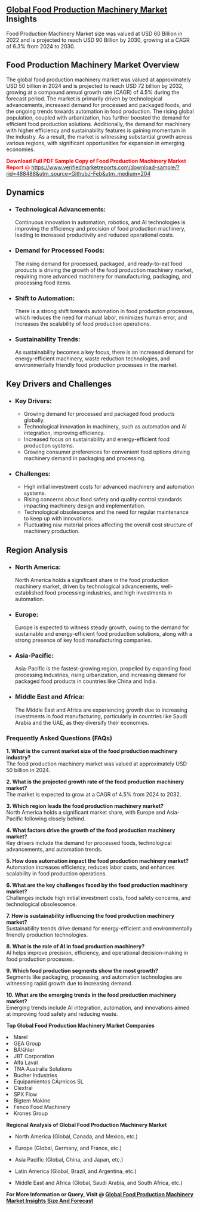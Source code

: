 <h2><a href="https://www.verifiedmarketreports.com/download-sample/?rid=488488&amp;utm_source=GithubJ&amp;utm_medium=204" target="_blank">Global Food Production Machinery Market</a> Insights</h2><p>Food Production Machinery Market size was valued at USD 60 Billion in 2022 and is projected to reach USD 90 Billion by 2030, growing at a CAGR of 6.3% from 2024 to 2030.</p><p> <h2>Food Production Machinery Market Overview</h2> <p>The global food production machinery market was valued at approximately USD 50 billion in 2024 and is projected to reach USD 72 billion by 2032, growing at a compound annual growth rate (CAGR) of 4.5% during the forecast period. The market is primarily driven by technological advancements, increased demand for processed and packaged foods, and the ongoing trends towards automation in food production. The rising global population, coupled with urbanization, has further boosted the demand for efficient food production solutions. Additionally, the demand for machinery with higher efficiency and sustainability features is gaining momentum in the industry. As a result, the market is witnessing substantial growth across various regions, with significant opportunities for expansion in emerging economies. <p><span class=""><span style="color: #ff0000;"><strong>Download Full PDF Sample Copy of Food Production Machinery Market Report</strong> @ </span><a href="https://www.verifiedmarketreports.com/download-sample/?rid=488488&amp;utm_source=GithubJ-Feb&amp;utm_medium=204" target="_blank">https://www.verifiedmarketreports.com/download-sample/?rid=488488&amp;utm_source=GithubJ-Feb&amp;utm_medium=204</a></span></p></p> <h2>Dynamics</h2> <ul> <li><h3>Technological Advancements:</h3> Continuous innovation in automation, robotics, and AI technologies is improving the efficiency and precision of food production machinery, leading to increased productivity and reduced operational costs.</li> <li><h3>Demand for Processed Foods:</h3> The rising demand for processed, packaged, and ready-to-eat food products is driving the growth of the food production machinery market, requiring more advanced machinery for manufacturing, packaging, and processing food items.</li> <li><h3>Shift to Automation:</h3> There is a strong shift towards automation in food production processes, which reduces the need for manual labor, minimizes human error, and increases the scalability of food production operations.</li> <li><h3>Sustainability Trends:</h3> As sustainability becomes a key focus, there is an increased demand for energy-efficient machinery, waste reduction technologies, and environmentally friendly food production processes in the market.</li> </ul> <h2>Key Drivers and Challenges</h2> <ul> <li><h3>Key Drivers:</h3> <ul> <li>Growing demand for processed and packaged food products globally.</li> <li>Technological innovation in machinery, such as automation and AI integration, improving efficiency.</li> <li>Increased focus on sustainability and energy-efficient food production systems.</li> <li>Growing consumer preferences for convenient food options driving machinery demand in packaging and processing.</li> </ul> </li> <li><h3>Challenges:</h3> <ul> <li>High initial investment costs for advanced machinery and automation systems.</li> <li>Rising concerns about food safety and quality control standards impacting machinery design and implementation.</li> <li>Technological obsolescence and the need for regular maintenance to keep up with innovations.</li> <li>Fluctuating raw material prices affecting the overall cost structure of machinery production.</li> </ul> </li> </ul> <h2>Region Analysis</h2> <ul> <li><h3>North America:</h3> North America holds a significant share in the food production machinery market, driven by technological advancements, well-established food processing industries, and high investments in automation.</li> <li><h3>Europe:</h3> Europe is expected to witness steady growth, owing to the demand for sustainable and energy-efficient food production solutions, along with a strong presence of key food manufacturing companies.</li> <li><h3>Asia-Pacific:</h3> Asia-Pacific is the fastest-growing region, propelled by expanding food processing industries, rising urbanization, and increasing demand for packaged food products in countries like China and India.</li> <li><h3>Middle East and Africa:</h3> The Middle East and Africa are experiencing growth due to increasing investments in food manufacturing, particularly in countries like Saudi Arabia and the UAE, as they diversify their economies.</li> </ul> <h3>Frequently Asked Questions (FAQs)</h3> <p><strong>1. What is the current market size of the food production machinery industry?</strong><br>The food production machinery market was valued at approximately USD 50 billion in 2024.</p> <p><strong>2. What is the projected growth rate of the food production machinery market?</strong><br>The market is expected to grow at a CAGR of 4.5% from 2024 to 2032.</p> <p><strong>3. Which region leads the food production machinery market?</strong><br>North America holds a significant market share, with Europe and Asia-Pacific following closely behind.</p> <p><strong>4. What factors drive the growth of the food production machinery market?</strong><br>Key drivers include the demand for processed foods, technological advancements, and automation trends.</p> <p><strong>5. How does automation impact the food production machinery market?</strong><br>Automation increases efficiency, reduces labor costs, and enhances scalability in food production operations.</p> <p><strong>6. What are the key challenges faced by the food production machinery market?</strong><br>Challenges include high initial investment costs, food safety concerns, and technological obsolescence.</p> <p><strong>7. How is sustainability influencing the food production machinery market?</strong><br>Sustainability trends drive demand for energy-efficient and environmentally friendly production technologies.</p> <p><strong>8. What is the role of AI in food production machinery?</strong><br>AI helps improve precision, efficiency, and operational decision-making in food production processes.</p> <p><strong>9. Which food production segments show the most growth?</strong><br>Segments like packaging, processing, and automation technologies are witnessing rapid growth due to increasing demand.</p> <p><strong>10. What are the emerging trends in the food production machinery market?</strong><br>Emerging trends include AI integration, automation, and innovations aimed at improving food safety and reducing waste.</p> </p><p><strong>Top Global Food Production Machinery Market Companies</strong></p><div data-test-id=""><p><li>Marel</li><li> GEA Group</li><li> BÃ¼hler</li><li> JBT Corporation</li><li> Alfa Laval</li><li> TNA Australia Solutions</li><li> Bucher Industries</li><li> Equipamientos CÃ¡rnicos SL</li><li> Clextral</li><li> SPX Flow</li><li> Bigtem Makine</li><li> Fenco Food Machinery</li><li> Krones Group</li></p><div><strong>Regional Analysis of&nbsp;Global Food Production Machinery Market</strong></div><ul><li dir="ltr"><p dir="ltr">North America&nbsp;(Global, Canada, and Mexico, etc.)</p></li><li dir="ltr"><p dir="ltr">Europe (Global, Germany, and France, etc.)</p></li><li dir="ltr"><p dir="ltr">Asia Pacific&nbsp;(Global, China, and Japan, etc.)</p></li><li dir="ltr"><p dir="ltr">Latin America&nbsp;(Global, Brazil, and Argentina, etc.)</p></li><li dir="ltr">Middle East and Africa&nbsp;(Global, Saudi Arabia, and South Africa, etc.)</li></ul><p><strong>For More Information or Query, Visit @&nbsp;</strong><strong><a href="https://www.verifiedmarketreports.com/product/food-production-machinery-market-size-and-forecast/?utm_source=GithubJ&amp;utm_medium=204" target="_blank">Global Food Production Machinery Market Insights Size And Forecast</a></strong></p></div>
